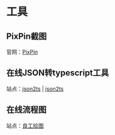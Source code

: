 # 工具

## PixPin截图

官网：[PixPin](https://pixpinapp.com)

## 在线JSON转typescript工具

站点：[json2ts](https://tooltt.com/json2typescript/) | [json2ts](https://transform.tools/json-to-typescript)

## 在线流程图

站点：[良工绘图](https://www.lghuitu.com/diagrams/)
